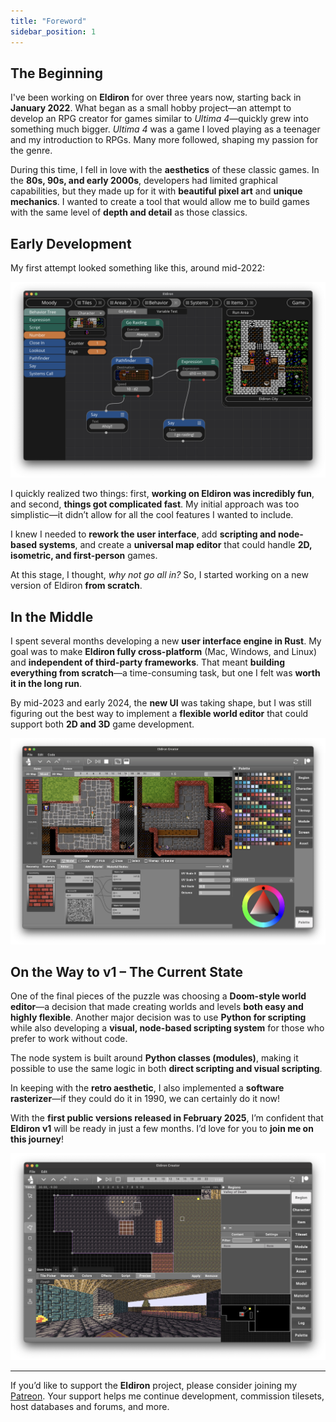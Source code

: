 ```yaml
---
title: "Foreword"
sidebar_position: 1
---
```


## The Beginning

I've been working on **Eldiron** for over three years now, starting back in **January 2022**. What began as a small hobby project—an attempt to develop an RPG creator for games similar to *Ultima 4*—quickly grew into something much bigger. *Ultima 4* was a game I loved playing as a teenager and my introduction to RPGs. Many more followed, shaping my passion for the genre.

During this time, I fell in love with the **aesthetics** of these classic games. In the **80s, 90s, and early 2000s**, developers had limited graphical capabilities, but they made up for it with **beautiful pixel art** and **unique mechanics**. I wanted to create a tool that would allow me to build games with the same level of **depth and detail** as those classics.

## Early Development

My first attempt looked something like this, around mid-2022:

![Eldiron v1](/img/docs/eldironv1.png)

I quickly realized two things: first, **working on Eldiron was incredibly fun**, and second, **things got complicated fast**. My initial approach was too simplistic—it didn’t allow for all the cool features I wanted to include.

I knew I needed to **rework the user interface**, add **scripting and node-based systems**, and create a **universal map editor** that could handle **2D, isometric, and first-person** games.

At this stage, I thought, *why not go all in?* So, I started working on a new version of Eldiron **from scratch**.

## In the Middle

I spent several months developing a new **user interface engine in Rust**. My goal was to make **Eldiron fully cross-platform** (Mac, Windows, and Linux) and **independent of third-party frameworks**. That meant **building everything from scratch**—a time-consuming task, but one I felt was **worth it in the long run**.

By mid-2023 and early 2024, the **new UI** was taking shape, but I was still figuring out the best way to implement a **flexible world editor** that could support both **2D and 3D** game development.

![Eldiron v2](/img/docs/eldironv2.png)

## On the Way to v1 – The Current State

One of the final pieces of the puzzle was choosing a **Doom-style world editor**—a decision that made creating worlds and levels **both easy and highly flexible**. Another major decision was to use **Python for scripting** while also developing a **visual, node-based scripting system** for those who prefer to work without code.

The node system is built around **Python classes (modules)**, making it possible to use the same logic in both **direct scripting and visual scripting**.

In keeping with the **retro aesthetic**, I also implemented a **software rasterizer**—if they could do it in 1990, we can certainly do it now!

With the **first public versions released in February 2025**, I’m confident that **Eldiron v1** will be ready in just a few months. I’d love for you to **join me on this journey**!

![Eldiron v3](/img/docs/screenshot.png)

---

If you’d like to support the **Eldiron** project, please consider joining my [Patreon](https://www.patreon.com/eldiron). Your support helps me continue development, commission tilesets, host databases and forums, and more.
